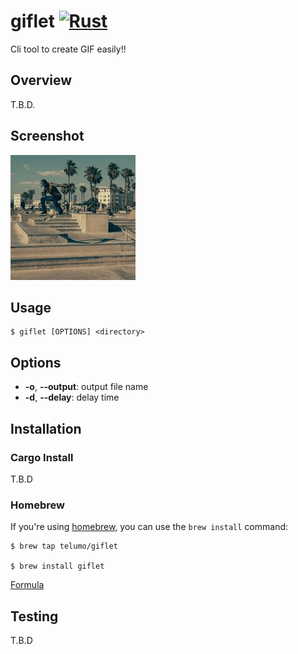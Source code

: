 # giflet [![Rust](https://github.com/telumo/giflet/workflows/Rust/badge.svg)](https://github.com/telumo/giflet/actions)

Cli tool to create GIF easily!!

## Overview

T.B.D.

## Screenshot

![output](output.gif)

## Usage

    $ giflet [OPTIONS] <directory>

## Options

- **-o**, **--output**: output file name
- **-d**, **--delay**: delay time

## Installation

### Cargo Install

T.B.D

### Homebrew

If you're using [homebrew](https://brew.sh/), you can use the `brew install` command:

    $ brew tap telumo/giflet

    $ brew install giflet

[Formula](https://github.com/telumo/homebrew-giflet/blob/master/Formula/giflet.rb)

## Testing

T.B.D
